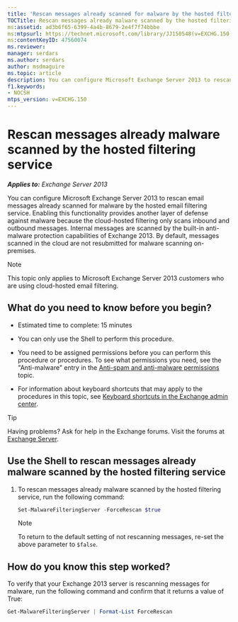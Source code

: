 ```yaml
---
title: 'Rescan messages already scanned for malware by the hosted filtering service'
TOCTitle: Rescan messages already malware scanned by the hosted filtering service
ms:assetid: ad3b6f65-6399-4a4b-8679-2e4f7f74bbbe
ms:mtpsurl: https://technet.microsoft.com/library/JJ150548(v=EXCHG.150)
ms:contentKeyID: 47560074
ms.reviewer: 
manager: serdars
ms.author: serdars
author: msdmaguire
ms.topic: article
description: You can configure Microsoft Exchange Server 2013 to rescan email messages already scanned for malware by the hosted email filtering service.
f1.keywords:
- NOCSH
mtps_version: v=EXCHG.150
---
```


# Rescan messages already malware scanned by the hosted filtering service

_**Applies to:** Exchange Server 2013_

You can configure Microsoft Exchange Server 2013 to rescan email messages already scanned for malware by the hosted email filtering service. Enabling this functionality provides another layer of defense against malware because the cloud-hosted filtering only scans inbound and outbound messages. Internal messages are scanned by the built-in anti-malware protection capabilities of Exchange 2013. By default, messages scanned in the cloud are not resubmitted for malware scanning on-premises.

> [!NOTE]
> This topic only applies to Microsoft Exchange Server 2013 customers who are using cloud-hosted email filtering.

## What do you need to know before you begin?

- Estimated time to complete: 15 minutes

- You can only use the Shell to perform this procedure.

- You need to be assigned permissions before you can perform this procedure or procedures. To see what permissions you need, see the "Anti-malware" entry in the [Anti-spam and anti-malware permissions](anti-spam-and-anti-malware-permissions-exchange-2013-help.md) topic.

- For information about keyboard shortcuts that may apply to the procedures in this topic, see [Keyboard shortcuts in the Exchange admin center](keyboard-shortcuts-in-the-exchange-admin-center-2013-help.md).

> [!TIP]
> Having problems? Ask for help in the Exchange forums. Visit the forums at [Exchange Server](https://social.technet.microsoft.com/forums/office/home?category=exchangeserver).

## Use the Shell to rescan messages already malware scanned by the hosted filtering service

1. To rescan messages already malware scanned by the hosted filtering service, run the following command:

   ```powershell
   Set-MalwareFilteringServer -ForceRescan $true
   ```

   > [!NOTE]
   > To return to the default setting of not rescanning messages, re-set the above parameter to <CODE>$false</CODE>.

## How do you know this step worked?

To verify that your Exchange 2013 server is rescanning messages for malware, run the following command and confirm that it returns a value of True:

```powershell
Get-MalwareFilteringServer | Format-List ForceRescan
```
